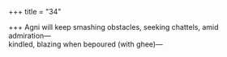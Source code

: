 +++
title = "34"

+++
Agni will keep smashing obstacles, seeking chattels, amid  
admiration—  
kindled, blazing when bepoured (with ghee)—  